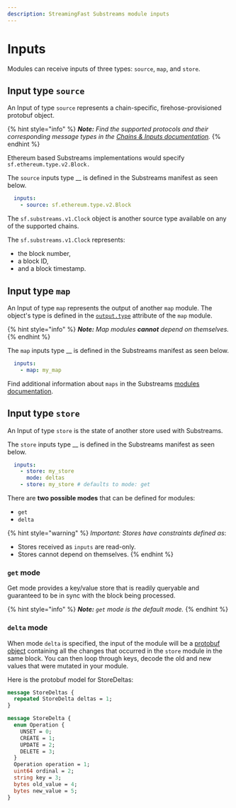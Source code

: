 ```yaml
---
description: StreamingFast Substreams module inputs
---
```


# Inputs

Modules can receive inputs of three types: `source`, `map`, and `store`.

## Input type `source`

An Input of type `source` represents a chain-specific, firehose-provisioned protobuf object.

{% hint style="info" %}
_**Note:** Find the supported protocols and their corresponding message types in the_ [_Chains & Inputs documentation_](../../reference-and-specs/chains-and-endpoints.md)_._
{% endhint %}

Ethereum based Substreams implementations would specify `sf.ethereum.type.v2.Block.`&#x20;

The `source` inputs type __ is defined in the Substreams manifest as seen below.

```yaml
  inputs:
    - source: sf.ethereum.type.v2.Block
```

The `sf.substreams.v1.Clock` object is another source type available on any of the supported chains.

The `sf.substreams.v1.Clock` represents:

* the block number,&#x20;
* a block ID,&#x20;
* and a block timestamp.

## Input type `map`

An Input of type `map` represents the output of another `map` module. The object's type is defined in the [`output.type`](../../reference-and-specs/manifests.md#modules-.output) attribute of the `map` module.&#x20;

{% hint style="info" %}
_**Note:** Map modules **cannot** depend on themselves._
{% endhint %}

The `map` inputs type __ is defined in the Substreams manifest as seen below.

```yaml
  inputs:
    - map: my_map
```

Find additional information about `maps` in the Substreams [modules documentation](../../concepts/modules.md#the-map-module-type).

## Input type `store`

An Input of type `store` is the state of another store used with Substreams.

The `store` inputs type __ is defined in the Substreams manifest as seen below.

```yaml
  inputs:
    - store: my_store
      mode: deltas
    - store: my_store # defaults to mode: get
```

There are **two possible modes** that can be defined for modules:

* `get`
* `delta`

{% hint style="warning" %}
_Important: Stores have constraints defined as_:

* Stores received as `inputs` are read-only.
* Stores cannot depend on themselves.
{% endhint %}

### `get` mode

Get mode provides a key/value store that is readily queryable and guaranteed to be in sync with the block being processed.&#x20;

{% hint style="info" %}
_**Note:** `get` mode is the default mode._
{% endhint %}

### `delta` mode

When mode `delta` is specified, the input of the module will be a [protobuf object](../../../proto/sf/substreams/v1/substreams.proto#L124) containing all the changes that occurred in the `store` module in the same block. You can then loop through keys, decode the old and new values that were mutated in your module.

Here is the protobuf model for StoreDeltas:

```protobuf
message StoreDeltas {
  repeated StoreDelta deltas = 1;
}

message StoreDelta {
  enum Operation {
    UNSET = 0;
    CREATE = 1;
    UPDATE = 2;
    DELETE = 3;
  }
  Operation operation = 1;
  uint64 ordinal = 2;
  string key = 3;
  bytes old_value = 4;
  bytes new_value = 5;
}
```

